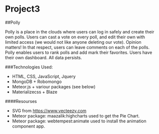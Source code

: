 # Project3

##Polly

Polly is a place in the clouds where users can log in safely and create their own polls.
Users can cast a vote on every poll, and edit their own with limited access (we would not like anyone deleting our vote). Opinion matters!
In that respect, users can leave comments on each of the polls.
Polly enables users to rank polls and add mark their favorites.
Users have their own dashboard.
All data persists.

###Technologies Used:

- HTML, CSS, JavaScript, Jquery
- MongoDB + Robomongo
- Meteor.js + variour packages (see below)
- Materializecss + Blaze

####Resourses
- SVG from https://www.vecteezy.com
- Meteor package: maazalik:highcharts used to get the Pie Chart.
- Meteor package: webtempest:animate used to install the animation component app.